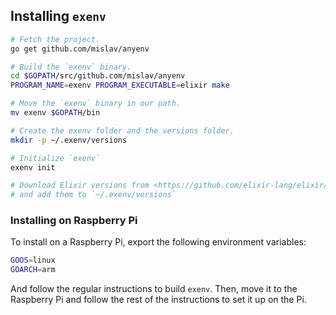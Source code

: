 ## Installing `exenv`

```bash
# Fetch the project.
go get github.com/mislav/anyenv

# Build the `exenv` binary.
cd $GOPATH/src/github.com/mislav/anyenv
PROGRAM_NAME=exenv PROGRAM_EXECUTABLE=elixir make

# Move the `exenv` binary in our path.
mv exenv $GOPATH/bin

# Create the exenv folder and the versions folder.
mkdir -p ~/.exenv/versions

# Initialize `exenv`
exenv init

# Download Elixir versions from <https://github.com/elixir-lang/elixir/releases>
# and add them to `~/.exenv/versions`
```

### Installing on Raspberry Pi
To install on a Raspberry Pi, export the following environment variables:
```bash
GOOS=linux
GOARCH=arm
```

And follow the regular instructions to build `exenv`. Then, move it to the Raspberry Pi
and follow the rest of the instructions to set it up on the Pi.
